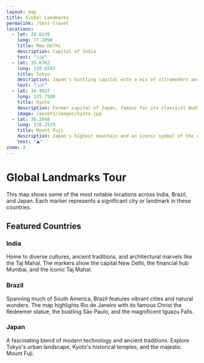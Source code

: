 ```yaml
---
layout: map
title: Global Landmarks
permalink: /test-travel
locations:
  - lat: 28.6139
    long: 77.2090
    title: New Delhi
    description: Capital of India
    text: "🇮🇳"
  - lat: 35.6762
    long: 139.6503
    title: Tokyo
    description: Japan's bustling capital with a mix of ultramodern and traditional
    text: "🇯🇵"
  - lat: 34.9937
    long: 135.7580
    title: Kyoto
    description: Former capital of Japan, famous for its classical Buddhist temples
    image: /assets/images/kyoto.jpg
  - lat: 36.2048
    long: 138.2529
    title: Mount Fuji
    description: Japan's highest mountain and an iconic symbol of the country
    text: "⛰️"
zoom: 3
---
```


# Global Landmarks Tour

This map shows some of the most notable locations across India, Brazil, and Japan. Each marker represents a significant city or landmark in these countries.

## Featured Countries

### India
Home to diverse cultures, ancient traditions, and architectural marvels like the Taj Mahal. The markers show the capital New Delhi, the financial hub Mumbai, and the iconic Taj Mahal.

### Brazil
Spanning much of South America, Brazil features vibrant cities and natural wonders. The map highlights Rio de Janeiro with its famous Christ the Redeemer statue, the bustling São Paulo, and the magnificent Iguazu Falls.

### Japan
A fascinating blend of modern technology and ancient traditions. Explore Tokyo's urban landscape, Kyoto's historical temples, and the majestic Mount Fuji.
